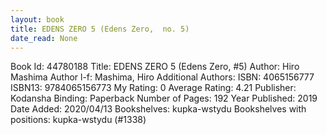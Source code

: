 ```yaml
---
layout: book
title: EDENS ZERO 5 (Edens Zero,  no. 5)
date_read: None
---
```


Book Id: 44780188
Title: EDENS ZERO 5 (Edens Zero, #5)
Author: Hiro Mashima
Author l-f: Mashima, Hiro
Additional Authors: 
ISBN: 4065156777
ISBN13: 9784065156773
My Rating: 0
Average Rating: 4.21
Publisher: Kodansha
Binding: Paperback
Number of Pages: 192
Year Published: 2019
Date Added: 2020/04/13
Bookshelves: kupka-wstydu
Bookshelves with positions: kupka-wstydu (#1338)

